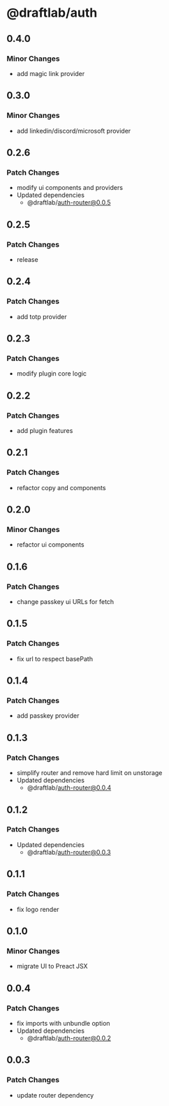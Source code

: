 # @draftlab/auth

## 0.4.0

### Minor Changes

- add magic link provider

## 0.3.0

### Minor Changes

- add linkedin/discord/microsoft provider

## 0.2.6

### Patch Changes

- modify ui components and providers
- Updated dependencies
  - @draftlab/auth-router@0.0.5

## 0.2.5

### Patch Changes

- release

## 0.2.4

### Patch Changes

- add totp provider

## 0.2.3

### Patch Changes

- modify plugin core logic

## 0.2.2

### Patch Changes

- add plugin features

## 0.2.1

### Patch Changes

- refactor copy and components

## 0.2.0

### Minor Changes

- refactor ui components

## 0.1.6

### Patch Changes

- change passkey ui URLs for fetch

## 0.1.5

### Patch Changes

- fix url to respect basePath

## 0.1.4

### Patch Changes

- add passkey provider

## 0.1.3

### Patch Changes

- simplify router and remove hard limit on unstorage
- Updated dependencies
  - @draftlab/auth-router@0.0.4

## 0.1.2

### Patch Changes

- Updated dependencies
  - @draftlab/auth-router@0.0.3

## 0.1.1

### Patch Changes

- fix logo render

## 0.1.0

### Minor Changes

- migrate UI to Preact JSX

## 0.0.4

### Patch Changes

- fix imports with unbundle option
- Updated dependencies
  - @draftlab/auth-router@0.0.2

## 0.0.3

### Patch Changes

- update router dependency
